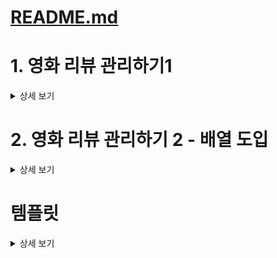 # [README.md](README.md)

# 1. 영화 리뷰 관리하기1
<details>
<summary>상세 보기</summary>

## 문제 설명
```
당신은 영화 리뷰 정보를 관리하려고 한다.  
먼저, 영화 리뷰 정보를 담을 수 있는 MovieReview 클래스를 만들어보자.
```

## 요구사항
```
1. MovieReview 클래스는 다음과 같은 멤버 변수를 포함해야 한다.
   - 영화 제목 (title)
   - 리뷰 내용 (review)
2. MovieReviewMain 클래스 안에 main() 메서드를 포함하여, 영화 리뷰 정보를 선언하고 출력하자.
  (배열을 사용하지 않고 각각 출력해준다.)
```

## 예시 코드 구조
```java
public class MovieReview {
    String title;
    String review;
}
```
```java
public class MovieReviewMain {
    public static void main(String[] args) {
        // 영화 리뷰 정보 선언
        // 영화 리뷰 정보 출력
    }
}
```

## 출력 예시
```
영화 제목: 인셉션, 리뷰: 인생은 무한 루프
영화 제목: 어바웃 타임, 리뷰: 인생 시간 영화!
```

## 답안

### 나의 풀이: [MovieReviewMain.java](src%2Fclass1%2Fex%2FMovieReviewMain.java)

### 교안 풀이
<details>
<summary>상세 보기</summary>

```java
package class1.ex;
public class MovieReviewMain1 {
    public static void main(String[] args) {
        MovieReview inception = new MovieReview();
        inception.title = "인셉션";
        inception.review = "인생은 무한 루프";
        MovieReview aboutTime = new MovieReview();
        aboutTime.title = "어바웃 타임";
        aboutTime.review = "인생 시간 영화!";
        System.out.println("영화 제목: " + inception.title + ", 리뷰: " + inception.review);
        System.out.println("영화 제목: " + aboutTime.title + ", 리뷰: " + aboutTime.review);
    }
}
```
</details>


</details>

# 2. 영화 리뷰 관리하기 2 - 배열 도입
<details>
<summary>상세 보기</summary>

## 문제 설명
```
이전 문제 1. 영화 리뷰 관리하기1 에 배열을 도입하고, 영화 리뷰를 배열에 관리하자.
리뷰를 출력할 때 배열과 `for` 문을 사용해서 `System.out.println` 을 한번만 사용하자.
```

## 답안

### 나의 풀이: 

### 교안 풀이
<details>
<summary>상세 보기</summary>

```java
```

</details>

</details>

# 템플릿
<details>
<summary>상세 보기</summary>

## 문제 설명
```
```

## 요구사항
```
```

## 예시 코드 구조
```java
```
```java
```

## 출력 예시
```
```

## 답안

### 나의 풀이:

### 교안 풀이
<details>
<summary>상세 보기</summary>

```java
```
</details>
